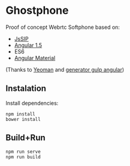 # Ghostphone

Proof of concept Webrtc Softphone based on:
 
- [JsSIP](https://github.com/versatica/JsSIP)
- [Angular 1.5](https://angularjs.org/)
- ES6
- [Angular Material](https://material.angularjs.org/latest/)

(Thanks to [Yeoman](http://yeoman.io) and [generator gulp angular](https://github.com/Swiip/generator-gulp-angular))


## Instalation
Install dependencies:

```
npm install 
bower install
```

## Build+Run
```
npm run serve
npm run build
``` 






